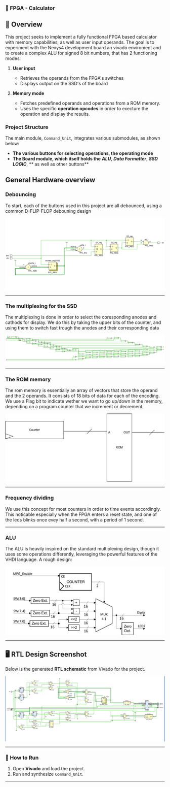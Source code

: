 ### **📌 FPGA - Calculator**

## **🚀 Overview**
This project seeks to implement a fully functional FPGA based calculator with memory capabilities, as well as user input operands. The goal is to experiment with the Nexys4
development board an vivado enviroment and to create a complex ALU for signed 8 bit numbers, that has 2 functioning modes:

1. **User input**
   - Retrieves the operands from the FPGA's switches
   - Displays output on the SSD's of the board

2. **Memory mode**
   - Fetches predefined operands and operations from a ROM memory.
   - Uses the specific **operation opcodes** in order to execture the operation and display the results.

### **Project Structure**
The main module, `Command_Unit`, integrates various submodules, as shown below:

- **The various buttons for selecting operations, the operating mode**
- **The Board module, which itself holds the** ***ALU***, ***Data Formatter***, ***SSD LOGIC***, ** as well as other buttons** 

## **General Hardware overview**

### Debouncing
To start, each of the buttons used in this project are all debounced, using a common D-FLIP-FLOP debouning design

![Debouncing](./showcase/Debouncer.png)

---

### The multiplexing for the SSD
The multiplexing is done in order to select the coresponding anodes and cathods for display. We do this by taking the upper bits of the counter, and using them to switch fast trough the anodes and their corresponding data

![SSDM](./showcase/SSD.png)

---

### The ROM memory
The rom memory is essentially an array of vectors that store the operand and the 2 operands. It consists of 18 bits of data for each of the encoding. We use a Flag bit to indicate wether we want to go up/down in the memory, 
depending on a program counter that we increment or decrement.

![ROM](./showcase/ROM.png)

---

### Frequency dividing
We use this concept for most counters in order to time events accordingly. This noticable especially when the FPGA enters a reset state, and one of the leds blinks once evey half a second, with a period of 1 second.

---

### ALU
The ALU is heavily inspired on the standard multiplexing design, though it uses some operations differently, leveraging the powerful features of the VHDl language.
A rough design:

![ALU](./showcase/ALU.png)

---


## **🖥 RTL Design Screenshot**
Below is the generated **RTL schematic** from Vivado for the project.

![DataPath](./showcase/fd.png)

---



### **📌 How to Run**
1. Open **Vivado** and load the project.
2. Run and synthesize `Command_Unit`.

---

